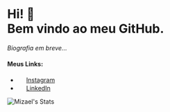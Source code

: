 # Hi! 👋<br>Bem vindo ao meu GitHub.

_Biografia em breve..._

#### Meus Links:
* <img src="https://image.flaticon.com/icons/svg/2111/2111463.svg" width="16"> [Instagram][meu-insta]
* <img src="https://image.flaticon.com/icons/svg/1409/1409945.svg" width="16"> [LinkedIn][meu-in]

[meu-insta]: https://www.instagram.com/mizael.br/
[meu-in]: https://www.linkedin.com/in/mizael-silva-2b92b015b/

![Mizael's Stats](https://github-readme-stats.vercel.app/api?username=mizaelc&title_color=29CF66&text_color=FF8749&icon_color=555&bg_color=FFFFFF&show_icons=true)


<!--
**mizaelc/mizaelc** is a ✨ _special_ ✨ repository because its `README.md` (this file) appears on your GitHub profile.

Here are some ideas to get you started:

- 🔭 I’m currently working on ...
- 🌱 I’m currently learning ...
- 👯 I’m looking to collaborate on ...
- 🤔 I’m looking for help with ...
- 💬 Ask me about ...
- 📫 How to reach me: ...
- 😄 Pronouns: ...
- ⚡ Fun fact: ...
![myWeb Card](https://github-readme-stats.vercel.app/api/pin/?username=mizaelc&repo=myPython&theme=nord)
-->
